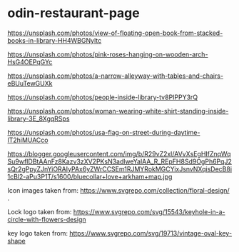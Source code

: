 # odin-restaurant-page

https://unsplash.com/photos/view-of-floating-open-book-from-stacked-books-in-library-HH4WBGNyltc

https://unsplash.com/photos/pink-roses-hanging-on-wooden-arch-HsG4OEPqGYc

https://unsplash.com/photos/a-narrow-alleyway-with-tables-and-chairs-eBUuTewGUXk

https://unsplash.com/photos/people-inside-library-tv8PIPPY3rQ

https://unsplash.com/photos/woman-wearing-white-shirt-standing-inside-library-3E_8XgqRSps

https://unsplash.com/photos/usa-flag-on-street-during-daytime-lT2hiMUACco

https://blogger.googleusercontent.com/img/b/R29vZ2xl/AVvXsEgHIfZnqWqSu9wfIDBtAAnFz8Kazv3zXV2PKsN3adlweYalAA_R_REpFH8Sd9OgPh6PqJ2sQr2gPpyZJnYiORAIyPAx6yZWrCCSEm1RJMYRokMGCYixJsnvNXqisDecB8i1cBl2-aPu3P1T/s1600/bluecollar+love+arkham+map.jpg

Icon images taken from: https://www.svgrepo.com/collection/floral-design/ .

Lock logo taken from: https://www.svgrepo.com/svg/15543/keyhole-in-a-circle-with-flowers-design

key logo taken from: https://www.svgrepo.com/svg/19713/vintage-oval-key-shape
